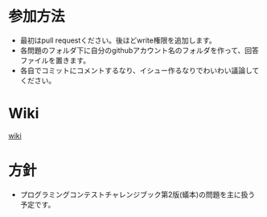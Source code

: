 # 参加方法

* 最初はpull requestください。後ほどwrite権限を追加します。
* 各問題のフォルダ下に自分のgithubアカウント名のフォルダを作って、回答ファイルを置きます。
* 各自でコミットにコメントするなり、イシュー作るなりでわいわい議論してください。

# Wiki

[wiki](https://github.com/3100/procon/wiki)

# 方針

* プログラミングコンテストチャレンジブック第2版(蟻本)の問題を主に扱う予定です。
